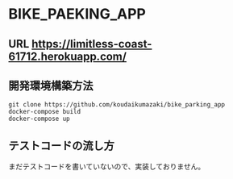 # BIKE_PAEKING_APP

## URL https://limitless-coast-61712.herokuapp.com/

## 開発環境構築方法

```
git clone https://github.com/koudaikumazaki/bike_parking_app
docker-compose build
docker-compose up
```

## テストコードの流し方
まだテストコードを書いていないので、実装しておりません。